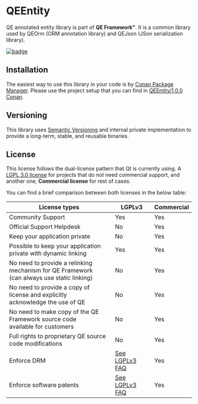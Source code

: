 # QEEntity

QE annotated entity library is part of **QE Framework"**. It is a common library used by QEOrm (ORM annotation library) and QEJson (JSon serialization library).

[![badge](https://img.shields.io/badge/conan.io-QEEntity%2F1.0.0-green.svg?logo=data:image/png;base64%2CiVBORw0KGgoAAAANSUhEUgAAAA4AAAAOCAMAAAAolt3jAAAA1VBMVEUAAABhlctjlstkl8tlmMtlmMxlmcxmmcxnmsxpnMxpnM1qnc1sn85voM91oM11oc1xotB2oc56pNF6pNJ2ptJ8ptJ8ptN9ptN8p9N5qNJ9p9N9p9R8qtOBqdSAqtOAqtR%2BrNSCrNJ/rdWDrNWCsNWCsNaJs9eLs9iRvNuVvdyVv9yXwd2Zwt6axN6dxt%2Bfx%2BChyeGiyuGjyuCjyuGly%2BGlzOKmzOGozuKoz%2BKqz%2BOq0OOv1OWw1OWw1eWx1eWy1uay1%2Baz1%2Baz1%2Bez2Oe02Oe12ee22ujUGwH3AAAAAXRSTlMAQObYZgAAAAFiS0dEAIgFHUgAAAAJcEhZcwAACxMAAAsTAQCanBgAAAAHdElNRQfgBQkREyOxFIh/AAAAiklEQVQI12NgAAMbOwY4sLZ2NtQ1coVKWNvoc/Eq8XDr2wB5Ig62ekza9vaOqpK2TpoMzOxaFtwqZua2Bm4makIM7OzMAjoaCqYuxooSUqJALjs7o4yVpbowvzSUy87KqSwmxQfnsrPISyFzWeWAXCkpMaBVIC4bmCsOdgiUKwh3JojLgAQ4ZCE0AMm2D29tZwe6AAAAAElFTkSuQmCC)](http://www.conan.io/source/QEEntity/1.0.0/fmiguelgarcia/stable)

## Installation

The easiest way to use this library in your code is by [Conan Package Manager](https://www.conan.io).
Please use the project setup that you can find in [QEEntity/1.0.0 Conan](https://www.conan.io/source/QEEntity/1.0.0/fmiguelgarcia/stable).

## Versioning

This library uses [Semantic Versioning](htpp://semver.org) and internal private implementation to provide a long-term, stable, and reusable binaries.

## License 

This license follows the dual-license pattern that Qt is currently using. A [LGPL 3.0 license](https://www.gnu.org/licenses/lgpl-3.0-standalone.html) for projects that do not need commercial support, and another one, **Commercial license** for rest of cases. 

You can find a brief comparison between both licenses in the below table:

 License types                 | LGPLv3 | Commercial 
-------------------------------|--------|------------
 Community Support             | Yes    | Yes
 Official Support Helpdesk     | No     | Yes
 Keep your application private | No     | Yes
 Possible to keep your application private with dynamic linking | Yes | Yes
 No need to provide a relinking mechanism for QE Framework <br> (can always use static linking)  | No | Yes
 No need to provide a copy of license and explicitly<br> acknowledge the use of QE | No | Yes
 No need to make copy of the QE Framework source code <br> available for customers | No | Yes
 Full rights to proprietary QE source code modifications | No | Yes
 Enforce DRM                   | [See LGPLv3 FAQ](https://www.gnu.org/licenses/gpl-faq.html#DRMProhibited) | Yes
 Enforce software patents      | [See LGPLv3 FAQ](https://www.gnu.org/licenses/gpl-faq.html#DRMProhibited) | Yes

